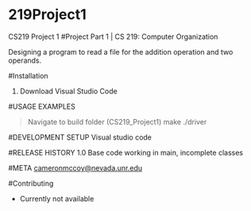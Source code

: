 # 219Project1
CS219 Project 1
#Project Part 1 | CS 219: Computer Organization

Designing a program to read a file for the addition operation and two operands.  

#Installation

1) Download Visual Studio Code

#USAGE EXAMPLES
> Navigate to build folder (CS219_Project1)
>make
>./driver

#DEVELOPMENT SETUP
Visual studio code 

#RELEASE HISTORY 
1.0 Base code working in main, incomplete classes

#META
cameronmccoy@nevada.unr.edu

#Contributing
- Currently not available

